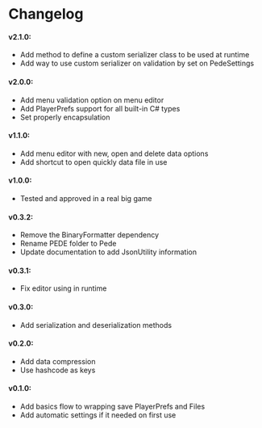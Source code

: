 # Changelog

#### v2.1.0:
- Add method to define a custom serializer class to be used at runtime
- Add way to use custom serializer on validation by set on PedeSettings

#### v2.0.0:
- Add menu validation option on menu editor
- Add PlayerPrefs support for all built-in C# types
- Set properly encapsulation

#### v1.1.0:
- Add menu editor with new, open and delete data options
- Add shortcut to open quickly data file in use

#### v1.0.0:
- Tested and approved in a real big game 

#### v0.3.2:
- Remove the BinaryFormatter dependency
- Rename PEDE folder to Pede
- Update documentation to add JsonUtility information

#### v0.3.1:
- Fix editor using in runtime

#### v0.3.0:
- Add serialization and deserialization methods

#### v0.2.0:
- Add data compression
- Use hashcode as keys

#### v0.1.0:
- Add basics flow to wrapping save PlayerPrefs and Files
- Add automatic settings if it needed on first use